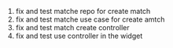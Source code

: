 1. fix and test matche repo for create match
2. fix and test matche use case for create amtch 
3. fix and test match create controller
4. fix and test use controller in the widget